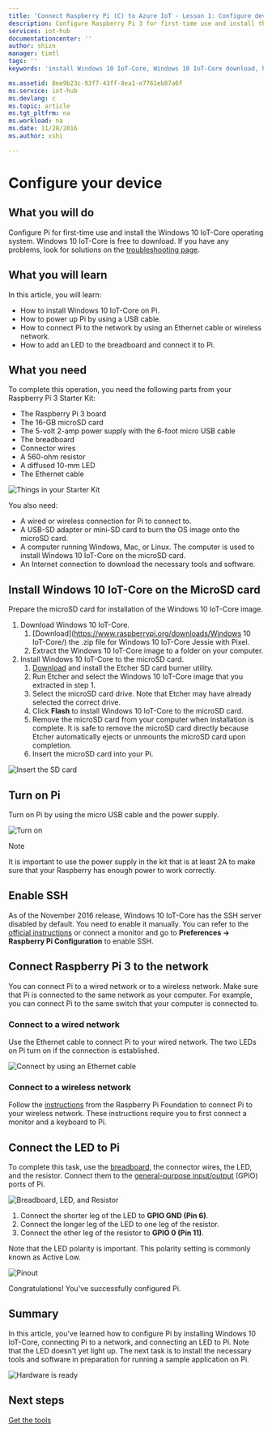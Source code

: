```yaml
---
title: 'Connect Raspberry Pi (C) to Azure IoT - Lesson 1: Configure device | Microsoft Docs'
description: Configure Raspberry Pi 3 for first-time use and install the Windows 10 IoT-Core OS, a free operating system that is optimized for the Raspberry Pi hardware.
services: iot-hub
documentationcenter: ''
author: shizn
manager: timtl
tags: ''
keywords: 'install Windows 10 IoT-Core, Windows 10 IoT-Core download, how to install Windows 10 IoT-Core, Windows 10 IoT-Core setup, raspberry pi install Windows 10 IoT-Core, raspberry pi install os, raspberry pi sd card install, raspberry pi connect, connect to raspberry pi, raspberry pi connectivity'

ms.assetid: 8ee9b23c-93f7-43ff-8ea1-e7761eb87a6f
ms.service: iot-hub
ms.devlang: c
ms.topic: article
ms.tgt_pltfrm: na
ms.workload: na
ms.date: 11/28/2016
ms.author: xshi

---
```

# Configure your device
## What you will do
Configure Pi for first-time use and install the Windows 10 IoT-Core operating system. Windows 10 IoT-Core is free to download. If you have any problems, look for solutions on the [troubleshooting page](iot-hub-raspberry-pi-kit-win-10-iot-core-cs-troubleshooting.md).
## What you will learn
In this article, you will learn:

* How to install Windows 10 IoT-Core on Pi.
* How to power up Pi by using a USB cable.
* How to connect Pi to the network by using an Ethernet cable or wireless network.
* How to add an LED to the breadboard and connect it to Pi.

## What you need
To complete this operation, you need the following parts from your Raspberry Pi 3 Starter Kit:

* The Raspberry Pi 3 board
* The 16-GB microSD card
* The 5-volt 2-amp power supply with the 6-foot micro USB cable
* The breadboard
* Connector wires
* A 560-ohm resistor
* A diffused 10-mm LED
* The Ethernet cable

![Things in your Starter Kit](media/iot-hub-raspberry-pi-lessons/lesson1/starter_kit.jpg)

You also need:

* A wired or wireless connection for Pi to connect to.
* A USB-SD adapter or mini-SD card to burn the OS image onto the microSD card.
* A computer running Windows, Mac, or Linux. The computer is used to install Windows 10 IoT-Core on the microSD card.
* An Internet connection to download the necessary tools and software.

## Install Windows 10 IoT-Core on the MicroSD card
Prepare the microSD card for installation of the Windows 10 IoT-Core image.

1. Download Windows 10 IoT-Core.
   1. [Download](https://www.raspberrypi.org/downloads/Windows 10 IoT-Core/) the .zip file for Windows 10 IoT-Core Jessie with Pixel.
   2. Extract the Windows 10 IoT-Core image to a folder on your computer.
2. Install Windows 10 IoT-Core to the microSD card.
   1. [Download](https://www.etcher.io) and install the Etcher SD card burner utility.
   2. Run Etcher and select the Windows 10 IoT-Core image that you extracted in step 1.
   3. Select the microSD card drive.
      Note that Etcher may have already selected the correct drive.
   4. Click **Flash** to install Windows 10 IoT-Core to the microSD card.
   5. Remove the microSD card from your computer when installation is complete.
      It is safe to remove the microSD card directly because Etcher automatically ejects or unmounts the microSD card upon completion.
   6. Insert the microSD card into your Pi.

![Insert the SD card](media/iot-hub-raspberry-pi-lessons/lesson1/insert_sdcard.jpg)

## Turn on Pi
Turn on Pi by using the micro USB cable and the power supply.

![Turn on](media/iot-hub-raspberry-pi-lessons/lesson1/micro_usb_power_on.jpg)

> [!NOTE]
> It is important to use the power supply in the kit that is at least 2A to make sure that your Raspberry has enough power to work correctly.

## Enable SSH
As of the November 2016 release, Windows 10 IoT-Core has the SSH server disabled by default. You need to enable it manually. You can refer to the [official instructions](https://www.raspberrypi.org/documentation/remote-access/ssh/) or connect a monitor and go to **Preferences -> Raspberry Pi Configuration** to enable SSH.

## Connect Raspberry Pi 3 to the network
You can connect Pi to a wired network or to a wireless network. Make sure that Pi is connected to the same network as your computer. For example, you can connect Pi to the same switch that your computer is connected to.

### Connect to a wired network
Use the Ethernet cable to connect Pi to your wired network. The two LEDs on Pi turn on if the connection is established.

![Connect by using an Ethernet cable](media/iot-hub-raspberry-pi-lessons/lesson1/connect_ethernet.jpg)

### Connect to a wireless network
Follow the [instructions](https://www.raspberrypi.org/learning/software-guide/wifi/) from the Raspberry Pi Foundation to connect Pi to your wireless network. These instructions require you to first connect a monitor and a keyboard to Pi.

## Connect the LED to Pi
To complete this task, use the [breadboard](https://learn.sparkfun.com/tutorials/how-to-use-a-breadboard), the connector wires, the LED, and the resistor. Connect them to the [general-purpose input/output](https://www.raspberrypi.org/documentation/usage/gpio/) (GPIO) ports of Pi.

![Breadboard, LED, and Resistor](media/iot-hub-raspberry-pi-lessons/lesson1/breadboard_led_resistor.jpg)

1. Connect the shorter leg of the LED to **GPIO GND (Pin 6)**.
2. Connect the longer leg of the LED to one leg of the resistor.
3. Connect the other leg of the resistor to **GPIO 0 (Pin 11)**.

Note that the LED polarity is important. This polarity setting is commonly known as Active Low.

![Pinout](media/iot-hub-raspberry-pi-lessons/lesson1/pinout_breadboard.png)

Congratulations! You've successfully configured Pi.

## Summary
In this article, you’ve learned how to configure Pi by installing Windows 10 IoT-Core, connecting Pi to a network, and connecting an LED to Pi. Note that the LED doesn't yet light up. The next task is to install the necessary tools and software in preparation for running a sample application on Pi.

![Hardware is ready](media/iot-hub-raspberry-pi-lessons/lesson1/hardware_ready.jpg)

## Next steps
[Get the tools](iot-hub-raspberry-pi-kit-win-10-iot-core-cs-lesson1-get-the-tools-win32.md)

